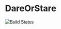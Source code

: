 DareOrStare
===========

[![Build Status](https://travis-ci.org/nfqakademija/zdrw.svg?branch=master)](https://travis-ci.org/nfqakademija/zdrw)